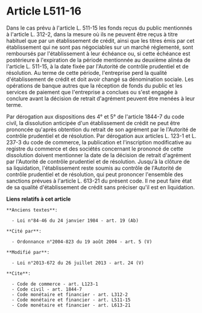 # Article L511-16

Dans le cas prévu à l'article L. 511-15 les fonds reçus du public mentionnés à l'article L. 312-2, dans la mesure où ils ne
peuvent être reçus à titre habituel que par un établissement de crédit, ainsi que les titres émis par cet établissement qui
ne sont pas négociables sur un marché réglementé, sont remboursés par l'établissement à leur échéance ou, si cette échéance
est postérieure à l'expiration de la période mentionnée au deuxième alinéa de l'article L. 511-15, à la date fixée par
l'Autorité de contrôle prudentiel et de résolution. Au terme de cette période, l'entreprise perd la qualité d'établissement
de crédit et doit avoir changé sa dénomination sociale. Les opérations de banque autres que la réception de fonds du public
et les services de paiement que l'entreprise a conclues ou s'est engagée à conclure avant la décision de retrait d'agrément
peuvent être menées à leur terme. 

Par dérogation aux dispositions des 4° et 5° de l'article 1844-7 du code civil, la dissolution anticipée d'un établissement
de crédit ne peut être prononcée qu'après obtention du retrait de son agrément par le l'Autorité de contrôle prudentiel et de
résolution. Par dérogation aux articles L. 123-1 et L. 237-3 du code de commerce, la publication et l'inscription
modificative au registre du commerce et des sociétés concernant le prononcé de cette dissolution doivent mentionner la date
de la décision de retrait d'agrément par l'Autorité de contrôle prudentiel et de résolution. Jusqu'à la clôture de sa
liquidation, l'établissement reste soumis au contrôle de l'Autorité de contrôle prudentiel et de résolution, qui peut
prononcer l'ensemble des sanctions prévues à l'article L. 613-21 du présent code. Il ne peut faire état de sa qualité
d'établissement de crédit sans préciser qu'il est en liquidation.

**Liens relatifs à cet article**

	**Anciens textes**:

	  - Loi n°84-46 du 24 janvier 1984 - art. 19 (Ab)

	**Cité par**:

	  - Ordonnance n°2004-823 du 19 août 2004 - art. 5 (V)

	**Modifié par**:

	  - Loi n°2013-672 du 26 juillet 2013 - art. 24 (V)

	**Cite**:

	  - Code de commerce - art. L123-1
	  - Code civil - art. 1844-7
	  - Code monétaire et financier - art. L312-2
	  - Code monétaire et financier - art. L511-15
	  - Code monétaire et financier - art. L613-21
